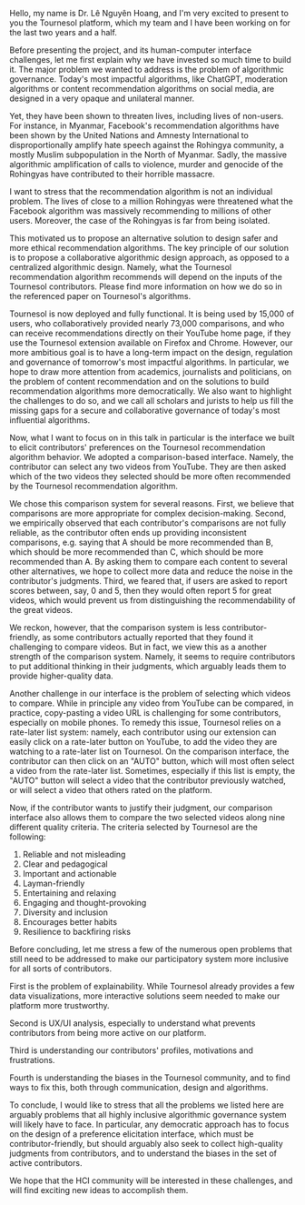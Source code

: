 Hello, my name is Dr. Lê Nguyên Hoang,
and I'm very excited to present to you the Tournesol platform,
which my team and I have been working on for the last two years and a half.

Before presenting the project, and its human-computer interface challenges,
let me first explain why we have invested so much time to build it.
The major problem we wanted to address is the problem of algorithmic governance.
Today's most impactful algorithms, like ChatGPT, moderation algorithms
or content recommendation algorithms on social media,
are designed in a very opaque and unilateral manner.

Yet, they have been shown to threaten lives, including lives of non-users.
For instance, in Myanmar, Facebook's recommendation algorithms
have been shown by the United Nations and Amnesty International
to disproportionally amplify hate speech against the Rohingya community,
a mostly Muslim subpopulation in the North of Myanmar.
Sadly, the massive algorithmic amplification of calls to violence, murder and genocide
of the Rohingyas have contributed to their horrible massacre.

I want to stress that the recommendation algorithm is not an individual problem.
The lives of close to a million Rohingyas were threatened
what the Facebook algorithm was massively recommending to millions of other users.
Moreover, the case of the Rohingyas is far from being isolated.

This motivated us to propose an alternative solution
to design safer and more ethical recommendation algorithms.
The key principle of our solution is to propose a collaborative algorithmic design approach,
as opposed to a centralized algorithmic design.
Namely, what the Tournesol recommendation algorithm recommends
will depend on the inputs of the Tournesol contributors.
Please find more information on how we do so in the referenced paper on Tournesol's algorithms.

Tournesol is now deployed and fully functional.
It is being used by 15,000 of users,
who collaboratively provided nearly 73,000 comparisons,
and who can receive recommendations directly on their YouTube home page,
if they use the Tournesol extension available on Firefox and Chrome.
However, our more ambitious goal is to have a long-term impact
on the design, regulation and governance of tomorrow's most impactful algorithms.
In particular, we hope to draw more attention from academics, journalists and politicians,
on the problem of content recommendation
and on the solutions to build recommendation algorithms more democratically.
We also want to highlight the challenges to do so,
and we call all scholars and jurists to help us fill the missing gaps
for a secure and collaborative governance of today's most influential algorithms.

Now, what I want to focus on in this talk in particular is the interface we built
to elicit contributors' preferences on the Tournesol recommendation algorithm behavior.
We adopted a comparison-based interface.
Namely, the contributor can select any two videos from YouTube.
They are then asked which of the two videos they selected should be more often recommended
by the Tournesol recommendation algorithm.

We chose this comparison system for several reasons.
First, we believe that comparisons are more appropriate for complex decision-making.
Second, we empirically observed that each contributor's comparisons are not fully reliable,
as the contributor often ends up providing inconsistent comparisons,
e.g. saying that A should be more recommended than B, which should be more recommended than C,
which should be more recommended than A.
By asking them to compare each content to several other alternatives,
we hope to collect more data and reduce the noise in the contributor's judgments.
Third, we feared that, if users are asked to report scores between, say, 0 and 5,
then they would often report 5 for great videos,
which would prevent us from distinguishing the recommendability of the great videos.

We reckon, however, that the comparison system is less contributor-friendly,
as some contributors actually reported that they found it challenging to compare videos.
But in fact, we view this as a another strength of the comparison system.
Namely, it seems to require contributors to put additional thinking in their judgments,
which arguably leads them to provide higher-quality data.

Another challenge in our interface is the problem of selecting which videos to compare.
While in principle any video from YouTube can be compared,
in practice, copy-pasting a video URL is challenging for some contributors,
especially on mobile phones.
To remedy this issue, Tournesol relies on a rate-later list system:
namely, each contributor using our extension can easily click on a rate-later button on YouTube,
to add the video they are watching to a rate-later list on Tournesol.
On the comparison interface, the contributor can then click on an "AUTO" button,
which will most often select a video from the rate-later list.
Sometimes, especially if this list is empty, the "AUTO" button will select
a video that the contributor previously watched,
or will select a video that others rated on the platform.

Now, if the contributor wants to justify their judgment,
our comparison interface also allows them to compare the two selected videos
along nine different quality criteria.
The criteria selected by Tournesol are the following:
1. Reliable and not misleading
2. Clear and pedagogical
3. Important and actionable
4. Layman-friendly
5. Entertaining and relaxing
6. Engaging and thought-provoking
7. Diversity and inclusion
8. Encourages better habits
9. Resilience to backfiring risks

Before concluding, let me stress a few of the numerous open problems
that still need to be addressed to make our participatory system more inclusive
for all sorts of contributors.

First is the problem of explainability.
While Tournesol already provides a few data visualizations,
more interactive solutions seem needed to make our platform more trustworthy.

Second is UX/UI analysis, especially to understand what prevents contributors
from being more active on our platform.

Third is understanding our contributors' profiles, motivations and frustrations.

Fourth is understanding the biases in the Tournesol community,
and to find ways to fix this, both through communication, design and algorithms.

To conclude, I would like to stress that all the problems we listed here
are arguably problems that all highly inclusive algorithmic governance system
will likely have to face.
In particular, any democratic approach has to focus on the design of a preference elicitation interface,
which must be contributor-friendly,
but should arguably also seek to collect high-quality judgments from contributors,
and to understand the biases in the set of active contributors.

We hope that the HCI community will be interested in these challenges,
and will find exciting new ideas to accomplish them.
